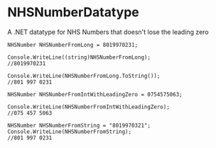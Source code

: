 # NHSNumberDatatype
A .NET datatype for NHS Numbers that doesn't lose the leading zero


    NHSNumber NHSNumberFromLong = 8019970231;

    Console.WriteLine((string)NHSNumberFromLong);
    //8019970231

    Console.WriteLine(NHSNumberFromLong.ToString());
    //801 997 0231

    NHSNumber NHSNumberFromIntWithLeadingZero = 0754575063;

    Console.WriteLine(NHSNumberFromIntWithLeadingZero);
    //075 457 5063

    NHSNumber NHSNumberFromString = "8019970321";
    Console.WriteLine(NHSNumberFromString);
    //801 997 0231
